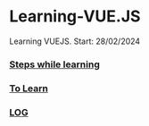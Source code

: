 # Learning-VUE.JS
Learning VUEJS.  Start: 28/02/2024

### [Steps while learning](/Steps.md)
### [To Learn](/Learn.md)
### [LOG](/Log.md)
